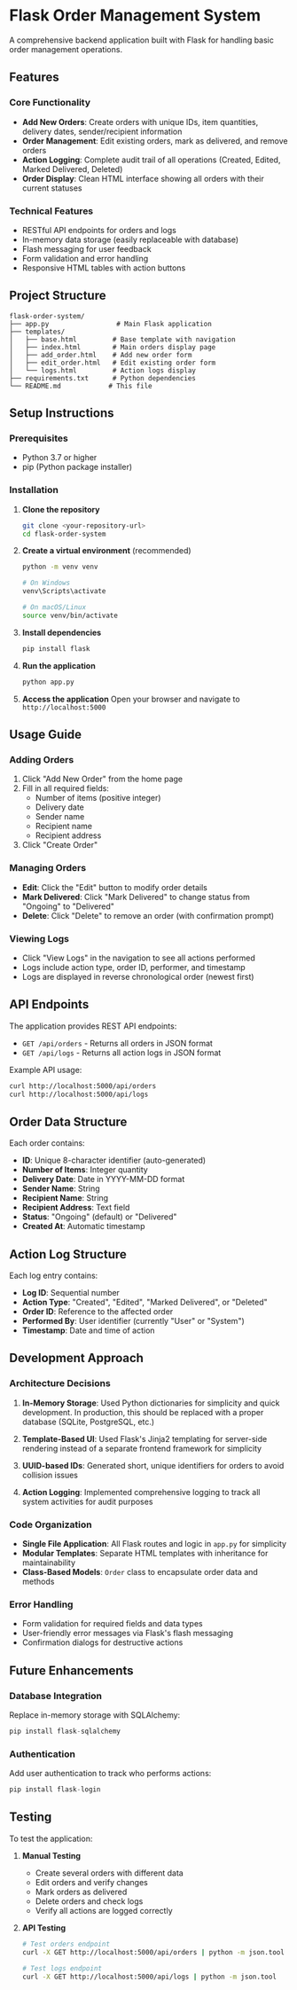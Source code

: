 # Flask Order Management System

A comprehensive backend application built with Flask for handling basic order management operations.

## Features

### Core Functionality
- **Add New Orders**: Create orders with unique IDs, item quantities, delivery dates, sender/recipient information
- **Order Management**: Edit existing orders, mark as delivered, and remove orders
- **Action Logging**: Complete audit trail of all operations (Created, Edited, Marked Delivered, Deleted)
- **Order Display**: Clean HTML interface showing all orders with their current statuses

### Technical Features
- RESTful API endpoints for orders and logs
- In-memory data storage (easily replaceable with database)
- Flash messaging for user feedback
- Form validation and error handling
- Responsive HTML tables with action buttons

## Project Structure

```
flask-order-system/
├── app.py                 # Main Flask application
├── templates/
│   ├── base.html         # Base template with navigation
│   ├── index.html        # Main orders display page
│   ├── add_order.html    # Add new order form
│   ├── edit_order.html   # Edit existing order form
│   └── logs.html         # Action logs display
├── requirements.txt      # Python dependencies
└── README.md            # This file
```

## Setup Instructions

### Prerequisites
- Python 3.7 or higher
- pip (Python package installer)

### Installation

1. **Clone the repository**
   ```bash
   git clone <your-repository-url>
   cd flask-order-system
   ```

2. **Create a virtual environment** (recommended)
   ```bash
   python -m venv venv
   
   # On Windows
   venv\Scripts\activate
   
   # On macOS/Linux
   source venv/bin/activate
   ```

3. **Install dependencies**
   ```bash
   pip install flask
   ```

4. **Run the application**
   ```bash
   python app.py
   ```

5. **Access the application**
   Open your browser and navigate to `http://localhost:5000`

## Usage Guide

### Adding Orders
1. Click "Add New Order" from the home page
2. Fill in all required fields:
   - Number of items (positive integer)
   - Delivery date
   - Sender name
   - Recipient name
   - Recipient address
3. Click "Create Order"

### Managing Orders
- **Edit**: Click the "Edit" button to modify order details
- **Mark Delivered**: Click "Mark Delivered" to change status from "Ongoing" to "Delivered"
- **Delete**: Click "Delete" to remove an order (with confirmation prompt)

### Viewing Logs
- Click "View Logs" in the navigation to see all actions performed
- Logs include action type, order ID, performer, and timestamp
- Logs are displayed in reverse chronological order (newest first)

## API Endpoints

The application provides REST API endpoints:

- `GET /api/orders` - Returns all orders in JSON format
- `GET /api/logs` - Returns all action logs in JSON format

Example API usage:
```bash
curl http://localhost:5000/api/orders
curl http://localhost:5000/api/logs
```

## Order Data Structure

Each order contains:
- **ID**: Unique 8-character identifier (auto-generated)
- **Number of Items**: Integer quantity
- **Delivery Date**: Date in YYYY-MM-DD format
- **Sender Name**: String
- **Recipient Name**: String
- **Recipient Address**: Text field
- **Status**: "Ongoing" (default) or "Delivered"
- **Created At**: Automatic timestamp

## Action Log Structure

Each log entry contains:
- **Log ID**: Sequential number
- **Action Type**: "Created", "Edited", "Marked Delivered", or "Deleted"
- **Order ID**: Reference to the affected order
- **Performed By**: User identifier (currently "User" or "System")
- **Timestamp**: Date and time of action

## Development Approach

### Architecture Decisions
1. **In-Memory Storage**: Used Python dictionaries for simplicity and quick development. In production, this should be replaced with a proper database (SQLite, PostgreSQL, etc.)

2. **Template-Based UI**: Used Flask's Jinja2 templating for server-side rendering instead of a separate frontend framework for simplicity

3. **UUID-based IDs**: Generated short, unique identifiers for orders to avoid collision issues

4. **Action Logging**: Implemented comprehensive logging to track all system activities for audit purposes

### Code Organization
- **Single File Application**: All Flask routes and logic in `app.py` for simplicity
- **Modular Templates**: Separate HTML templates with inheritance for maintainability
- **Class-Based Models**: `Order` class to encapsulate order data and methods

### Error Handling
- Form validation for required fields and data types
- User-friendly error messages via Flask's flash messaging
- Confirmation dialogs for destructive actions

## Future Enhancements

### Database Integration
Replace in-memory storage with SQLAlchemy:
```python
pip install flask-sqlalchemy
```

### Authentication
Add user authentication to track who performs actions:
```python
pip install flask-login
```

## Testing

To test the application:

1. **Manual Testing**
   - Create several orders with different data
   - Edit orders and verify changes
   - Mark orders as delivered
   - Delete orders and check logs
   - Verify all actions are logged correctly

2. **API Testing**
   ```bash
   # Test orders endpoint
   curl -X GET http://localhost:5000/api/orders | python -m json.tool
   
   # Test logs endpoint
   curl -X GET http://localhost:5000/api/logs | python -m json.tool
   ```

